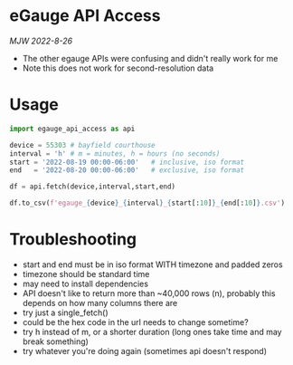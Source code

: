 # eGauge API Access
_MJW 2022-8-26_

- The other egauge APIs were confusing and didn't really work for me
- Note this does not work for second-resolution data

# Usage

```python
import egauge_api_access as api

device = 55303 # bayfield courthouse 
interval = 'h' # m = minutes, h = hours (no seconds)
start = '2022-08-19 00:00-06:00'   # inclusive, iso format
end   = '2022-08-20 00:00-06:00'   # exclusive, iso format

df = api.fetch(device,interval,start,end)

df.to_csv(f'egauge_{device}_{interval}_{start[:10]}_{end[:10]}.csv')  
```

# Troubleshooting

- start and end must be in iso format WITH timezone and padded zeros
- timezone should be standard time
- may need to install dependencies
- API doesn't like to return more than ~40,000 rows (n), probably this depends on how many columns there are
- try just a single_fetch()
- could be the hex code in the url needs to change sometime?
- try h instead of m, or a shorter duration (long ones take time and may break something)
- try whatever you're doing again (sometimes api doesn't respond)